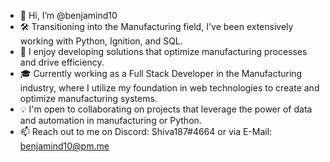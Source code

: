 - 👋 Hi, I’m @benjamind10
- 🛠️ Transitioning into the Manufacturing field, I've been extensively working with Python, Ignition, and SQL.
- 🤖 I enjoy developing solutions that optimize manufacturing processes and drive efficiency.
- 🎓 Currently working as a Full Stack Developer in the Manufacturing industry, where I utilize my foundation in web technologies to create and optimize manufacturing systems.
- 💡 I'm open to collaborating on projects that leverage the power of data and automation in manufacturing or Python.
- 📫 Reach out to me on Discord: Shiva187#4664 or via E-Mail: benjamind10@pm.me
